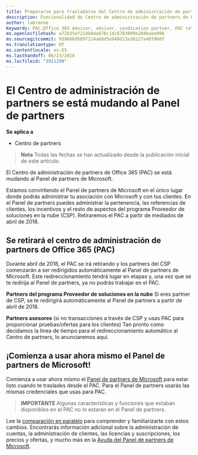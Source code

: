 ```yaml
---
title: Prepararse para trasladarse del Centro de administración de partners al Centro de partners | Centro de partners
description: Funcionalidad de Centro de administración de partners de Office 365 se traslada al Centro de partners.
author: labrenne
Keywords: PAC,Office 365 Advisor, advisor, syndication partner, PAC retire, PAC retiring
ms.openlocfilehash: a72b35ef214b84a876c1dc6783009e284baee996
ms.sourcegitcommit: 93968695897114a68d5e948d13a36127a4079b6f
ms.translationtype: HT
ms.contentlocale: es-ES
ms.lasthandoff: 06/23/2018
ms.locfileid: "1911299"
---
```

# <a name="partner-admin-center-is-moving-to-the-partner-dashboard"></a>El Centro de administración de partners se está mudando al Panel de partners

**Se aplica a**

-  Centro de partners

>**Nota** Todas las fechas se han actualizado desde la publicación inicial de este artículo.

El Centro de administración de partners de Office 365 (PAC) se está mudando al Panel de partners de Microsoft.

Estamos convirtiendo el Panel de partners de Microsoft en el único lugar donde podrás administrar tu asociación con Microsoft y con tus clientes. En el Panel de partners puedes administrar la pertenencia, las referencias de clientes, los incentivos y el resto de aspectos del programa Proveedor de soluciones en la nube (CSP). Retiraremos el PAC a partir de mediados de abril de 2018.

## <a name="the-office-365-partner-admin-center-pac-will-be-retired"></a>Se retirará el centro de administración de partners de Office 365 (PAC)

Durante abril de 2018, el PAC se irá retirando y los partners del CSP comenzarán a ser redirigidos automáticamente al Panel de partners de Microsoft. Este redireccionamiento tendrá lugar en etapas y, una vez que se te redirija al Panel de partners, ya no podrás trabajar en el PAC. 

**Partners del programa Proveedor de soluciones en la nube** Si eres partner de CSP, se te redirigirá automáticamente al Panel de partners a partir de abril de 2018. 

**Partners asesores** (si no transacciones a través de CSP y usas PAC para proporcionar pruebas/ofertas para los clientes) Tan pronto como decidamos la línea de tiempo para el redireccionamiento automático al Centro de partners, lo anunciaremos aquí. 


## <a name="start-using-the-microsoft-partner-dashboard-now"></a>¡Comienza a usar ahora mismo el Panel de partners de Microsoft!

Comienza a usar ahora mismo el [Panel de partners de Microsoft](https://partnercenter.microsoft.com/) para estar listo cuando te traslades desde el PAC.  Para el Panel de partners usarás las mismas credenciales que usas para PAC. 

>**IMPORTANTE** Algunas características y funciones que estaban disponibles en el PAC no lo estarán en el Panel de partners.

 Lee la [comparación en paralelo](moving-from-pac-to-pc.md) para comprender y familiarizarte con estos cambios.  Encontrarás información adicional sobre la administración de cuentas, la administración de clientes, las licencias y suscripciones, los precios y ofertas, y mucho más en la [Ayuda del Panel de partners de Microsoft](https://partnercenter.microsoft.com/partner/help).

 